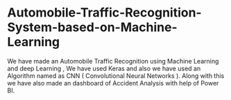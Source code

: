 # Automobile-Traffic-Recognition-System-based-on-Machine-Learning
We have made an Automobile Traffic Recognition using Machine Learning and deep Learning , We have used Keras and also we have used an Algorithm named as CNN ( Convolutional Neural Networks ). Along with this we have also made an dashboard of Accident Analysis with help of Power BI.
